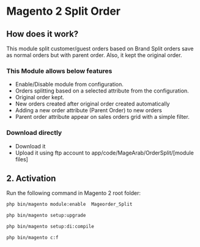 # Magento 2 Split Order
## How does it work?
This module split customer/guest orders based on Brand Split orders save as normal orders but with parent order. Also, it kept the original order.
### This Module allows below features
- Enable/Disable module from configuration.
- Orders splitting based on a selected attribute from the configuration.
- Original order kept.
- New orders created after original order created automatically
- Adding a new order attribute (Parent Order) to new orders
- Parent order attribute appear on sales orders grid with a simple filter.

### Download directly
- Download it
- Upload it using ftp account to app/code/MageArab/OrderSplit/[module files]



## 2. Activation

Run the following command in Magento 2 root folder:
```sh
php bin/magento module:enable  Mageorder_Split
```
```sh
php bin/magento setup:upgrade
```

```sh
php bin/magento setup:di:compile
```

```sh
php bin/magento c:f
```



